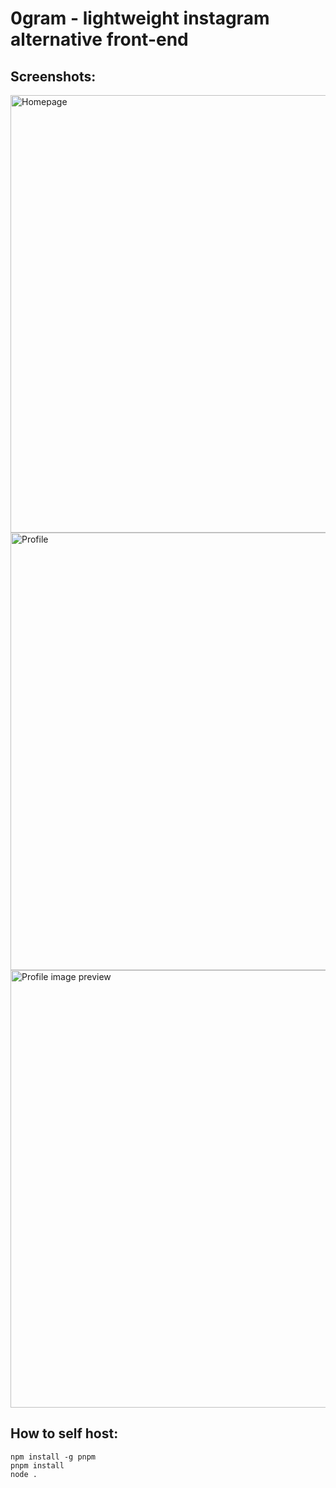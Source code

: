 # 0gram - lightweight instagram alternative front-end

## Screenshots:
<img src="https://github.com/user-attachments/assets/b82a9fdc-11f5-4568-97f3-1517180d1e67" alt="Homepage" width=700>
<img src="https://github.com/user-attachments/assets/e3c4c3ed-79cd-4b73-9838-c64fc5cbeb93" alt="Profile" width=700>
<img src="https://github.com/user-attachments/assets/be7e8c31-a82e-44cb-b4bb-df61376127f5" alt="Profile image preview" width=700>

## How to self host:
```
npm install -g pnpm
pnpm install
node .
```

